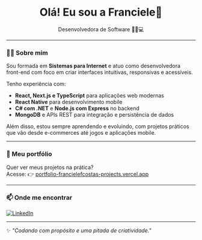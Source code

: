 <h1 align="center">Olá! Eu sou a Franciele👋</h1>

<p align="center">
  Desenvolvedora de Software 👩‍💻💻
</p>

---

### 👩‍💻 Sobre mim

Sou formada em **Sistemas para Internet** e atuo como desenvolvedora front-end com foco em criar interfaces intuitivas, responsivas e acessíveis.

Tenho experiência com:
- **React, Next.js e TypeScript** para aplicações web modernas
- **React Native** para desenvolvimento mobile
- **C# com .NET** e **Node.js com Express** no backend
- **MongoDB** e APIs REST para integração e persistência de dados

Além disso, estou sempre aprendendo e evoluindo, com projetos práticos que vão desde e-commerces até jogos e aplicações mobile.

---

### 🚀 Meu portfólio

Quer ver meus projetos na prática?  
Acesse: 👉 [portfolio-francielefcostas-projects.vercel.app](https://portfolio-francielefcostas-projects.vercel.app/)

---

### 📫 Onde me encontrar

[![LinkedIn](https://img.shields.io/badge/-LinkedIn-blue?style=flat-square&logo=linkedin&logoColor=white&link=https://www.linkedin.com/in/franciele-ferreira-costa-39536b165/)](https://www.linkedin.com/in/franciele-ferreira-costa-39536b165/)

---

✨ *"Codando com propósito e uma pitada de criatividade."*
